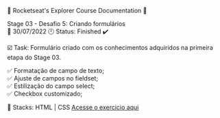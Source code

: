 🚀 Rocketseat's Explorer Course Documentation 📁

Stage 03 - Desafio 5: Criando formulários<br>
📅 30/07/2022 🕛 Status: Finished ✔️

☑️ Task: Formulário criado com os conhecimentos adquiridos na primeira etapa do Stage 03.

✅ Formatação de campo de texto;<br>
✅ Ajuste de campos no fieldset;<br>
✅ Estilização do campo select;<br> 
✅ Checkbox customizado;<br>

📌 Stacks: HTML | CSS
<a href="https://gabriel-adsv.github.io/projeto05/" target="_blank">Acesse o exercicio aqui</a>
